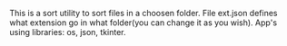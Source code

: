 This is a sort utility to sort files in a choosen folder.
File ext.json defines what extension go in what folder(you can change it as you wish).
App's using libraries: os, json, tkinter.

